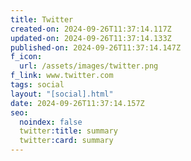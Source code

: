 ```yaml
---
title: Twitter
created-on: 2024-09-26T11:37:14.117Z
updated-on: 2024-09-26T11:37:14.133Z
published-on: 2024-09-26T11:37:14.147Z
f_icon:
  url: /assets/images/twitter.png
f_link: www.twitter.com
tags: social
layout: "[social].html"
date: 2024-09-26T11:37:14.157Z
seo:
  noindex: false
  twitter:title: summary
  twitter:card: summary
---
```

